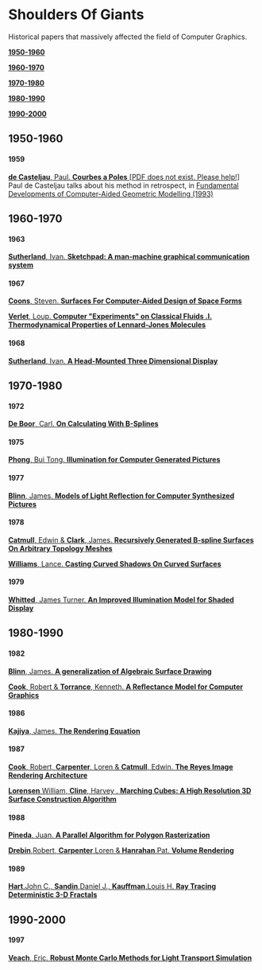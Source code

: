 
Shoulders Of Giants
======
Historical papers that massively affected the field of Computer Graphics.  

[**1950-1960**](https://github.com/GeorgeAdamon/ModernComputerGraphicsResources/blob/master/Categories/ShouldersOfGiants.md#1950-1960)

[**1960-1970**](https://github.com/GeorgeAdamon/ModernComputerGraphicsResources/blob/master/Categories/ShouldersOfGiants.md#1960-1970)

[**1970-1980**](https://github.com/GeorgeAdamon/ModernComputerGraphicsResources/blob/master/Categories/ShouldersOfGiants.md#1970-1980)

[**1980-1990**](https://github.com/GeorgeAdamon/ModernComputerGraphicsResources/blob/master/Categories/ShouldersOfGiants.md#1980-1990)

[**1990-2000**](https://github.com/GeorgeAdamon/ModernComputerGraphicsResources/blob/master/Categories/ShouldersOfGiants.md#1990-2000)

## 1950-1960
#### 1959
[**de Casteljau**, Paul. **Courbes a Poles** [PDF does not exist. Please help!]](https://en.wikipedia.org/wiki/De_Casteljau%27s_algorithm)  
Paul de Casteljau talks about his method in retrospect, in [Fundamental Developments of Computer-Aided Geometric Modelling (1993)](https://archive.org/details/fundamentaldevel0000unse/mode/2up)

## 1960-1970
#### 1963
[**Sutherland**, Ivan. **Sketchpad: A man-machine graphical communication system**](https://www.cl.cam.ac.uk/techreports/UCAM-CL-TR-574.pdf)  

#### 1967
[**Coons**, Steven. **Surfaces For Computer-Aided Design of Space Forms**](http://publications.csail.mit.edu/lcs/pubs/pdf/MIT-LCS-TR-041.pdf)

[**Verlet**, Loup. **Computer "Experiments" on Classical Fluids .I. Thermodynamical Properties of Lennard-Jones Molecules**](https://journals.aps.org/pr/pdf/10.1103/PhysRev.159.98)

#### 1968
[**Sutherland**, Ivan. **A Head-Mounted Three Dimensional Display**](http://cacs.usc.edu/education/cs653/Sutherland-HeadmountedDisplay-AFIPS68.pdf)

## 1970-1980
#### 1972
[**De Boor**, Carl. **On Calculating With B-Splines**](https://web.stanford.edu/class/cme324/classics/deboor.pdf)  

#### 1975
[**Phong**, Bui Tong. **Illumination for Computer Generated Pictures**](https://users.cs.northwestern.edu/~ago820/cs395/Papers/Phong_1975.pdf)

#### 1977
[**Blinn**, James. **Models of Light Reflection for Computer Synthesized Pictures**](http://cs.uns.edu.ar/cg/clasespdf/p192-blinn.pdf)

#### 1978
[**Catmull**, Edwin & **Clark**, James. **Recursively Generated B-spline Surfaces On Arbitrary Topology Meshes**](https://people.eecs.berkeley.edu/~sequin/CS284/PAPERS/CatmullClark_SDSurf.pdf)

[**Williams**, Lance. **Casting Curved Shadows On Curved Surfaces**](http://cseweb.ucsd.edu/~ravir/274/15/papers/p270-williams.pdf)

#### 1979
[**Whitted**, James Turner. **An Improved Illumination Model for Shaded Display**](https://artis.imag.fr/Members/David.Roger/whitted.pdf)

## 1980-1990
#### 1982
[**Blinn**, James. **A generalization of Algebraic Surface Drawing**](https://cumincad.architexturez.net/system/files/pdf/6094.content.pdf)

[**Cook**, Robert & **Torrance**, Kenneth. **A Reflectance Model for Computer Graphics**](http://inst.cs.berkeley.edu/~cs294-13/fa09/lectures/cookpaper.pdf)

#### 1986
[**Kajiya**, James. **The Rendering Equation**](http://www.cse.chalmers.se/edu/year/2011/course/TDA361/2007/rend_eq.pdf)

#### 1987
[**Cook**, Robert, **Carpenter**, Loren & **Catmull**, Edwin. **The Reyes Image Rendering Architecture**](http://graphics.pixar.com/library/Reyes/paper.pdf)  

[**Lorensen** William, **Cline**, Harvey . **Marching Cubes: A High Resolution 3D Surface Construction Algorithm**](https://web.cs.ucdavis.edu/~ma/ECS177/papers/marching_cubes.pdf)

#### 1988
[**Pineda**, Juan. **A Parallel Algorithm for Polygon Rasterization**](https://www.cs.drexel.edu/~david/Classes/Papers/comp175-06-pineda.pdf)  

[**Drebin**,Robert, **Carpenter**,Loren & **Hanrahan**,Pat. **Volume Rendering**](https://sci-hub.se/https://doi.org/10.1145/378456.378484)

#### 1989
[**Hart**.John C., **Sandin**,Daniel J., **Kauffman**,Louis H. **Ray Tracing Deterministic 3-D Fractals**](https://www.evl.uic.edu/hypercomplex/html/book/rtqjs.pdf)

## 1990-2000
#### 1997
[**Veach**, Eric. **Robust Monte Carlo Methods for Light Transport Simulation**](https://graphics.stanford.edu/papers/veach_thesis/thesis-bw.pdf)

